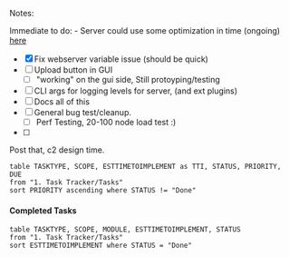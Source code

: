 
Notes:

Immediate to do:
	- Server could use some optimization in time (ongoing)
		[here](obsidian://open?vault=ObsidianDocs&file=1.%20Task%20Tracker%2FTasks%2FServer%20Optimizations)
- [x] Fix webserver variable issue (should be quick)
- [ ] Upload button in GUI
	- [ ] "working" on the gui side, Still protoyping/testing
- [ ] CLI args for logging levels for server, (and ext plugins)
- [ ] Docs all of this
- [ ] General bug test/cleanup.
	- [ ] Perf Testing, 20-100 node load test :)
- [ ] 

Post that, c2 design time. 

```dataview
table TASKTYPE, SCOPE, ESTTIMETOIMPLEMENT as TTI, STATUS, PRIORITY, DUE
from "1. Task Tracker/Tasks"
sort PRIORITY ascending where STATUS != "Done"

```

#### Completed Tasks

```dataview
table TASKTYPE, SCOPE, MODULE, ESTTIMETOIMPLEMENT, STATUS
from "1. Task Tracker/Tasks"
sort ESTTIMETOIMPLEMENT where STATUS = "Done"

```








